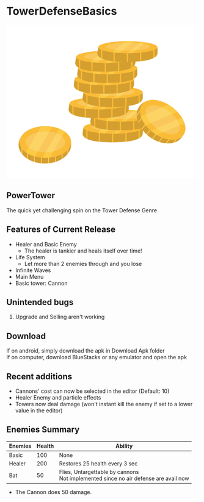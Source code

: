 # TowerDefenseBasics

<img src ="My project/Assets/Sprites/gold.png" alt="IconTest" title="GoldIcon">

## PowerTower

The quick yet challenging spin on the Tower Defense Genre

## Features of Current Release
* Healer and Basic Enemy
	* The healer is tankier and heals itself over time!
* Life System
	* Let more than 2 enemies through and you lose
* Infinite Waves
* Main Menu
* Basic tower: Cannon

## Unintended bugs 
1. Upgrade and Selling aren't working

## Download

If on android, simply download the apk in Download Apk folder  
If on computer, download BlueStacks or any emulator and open the apk

## Recent additions
- Cannons' cost can now be selected in the editor (Default: 10)
- Healer Enemy and particle effects
- Towers now deal damage (won't instant kill the enemy if set to a lower value in the editor)

## Enemies Summary
| Enemies | Health | Ability |
| --- | --- | --- |
| Basic | 100 | None |
| Healer | 200 | Restores 25 health every 3 sec |
| Bat | 50 | Flies, Untargettable by cannons <br> Not implemented since no air defense are avail now|

* The Cannon does 50 damage.